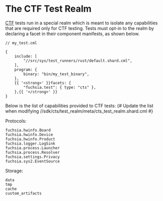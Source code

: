 # The CTF Test Realm

[CTF] tests run in a special realm which is meant to isolate any capabilities
that are required only for CTF testing. Tests must opt-in to the realm by
declaring a facet in their component manifests, as shown below.

```json5
// my_test.cml

{
    include: [
        "//src/sys/test_runners/rust/default.shard.cml",
    ],
    program: {
        binary: "bin/my_test_binary",
    },
    {{ '<strong>' }}facets: {
        "fuchsia.test": { type: "cts" },
    },{{ '</strong>' }}
}
```

Below is the list of capabilities provided to CTF tests:
{# Update the list when modifying //sdk/cts/test_realm/meta/cts_test_realm.shard.cml #}

Protocols:

```text
fuchsia.hwinfo.Board
fuchsia.hwinfo.Device
fuchsia.hwinfo.Product
fuchsia.logger.LogSink
fuchsia.process.Launcher
fuchsia.process.Resolver
fuchsia.settings.Privacy
fuchsia.sys2.EventSource
```

Storage:

```text
data
tmp
cache
custom_artifacts
```

[CTF]: /docs/development/testing/cts/overview.md
